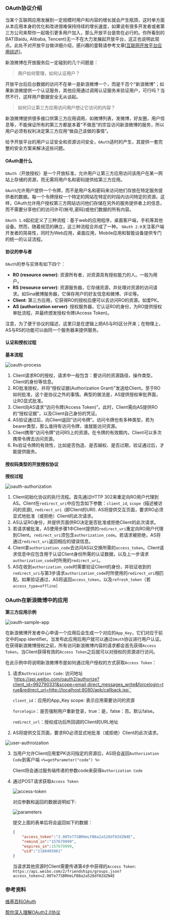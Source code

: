 ### OAuth协议介绍

当某个互联网应用发展到一定规模时用户和内容的增长就会产生瓶颈，这时单方面从本应用本身的优化和改进很难保持持续的增长速度，如果说有很多开发者或者第三方公司来帮你一起吸引更多用户加入，那么开放平台是势在必行的。你所看到的BAT(Baidu, Alibaba, Tencent)无一不在大力发展起开放平台，这正也说明此观点。此处不对开放平台做详细介绍，感兴趣的童鞋请参考文章[[互联网开放平台应用综述](http://www.williamlong.info/archives/2289.html)]。

新浪微博在开放服务后一定碰到的几个问题是：

> 用户如何管理，如何认证用户？

开放平台后后台数据的访问不在单一是新浪微博一个，而是千百个“新浪微博”；如果新浪微提供一个认证服务，其他应用通过调用认证服务来验证用户，可行吗？当然不行，这样用户数据安全无从谈起。

> 如何只让第三方应用访问用户想让它访问的内容？

新浪微博提供很多接口供第三方应用调用，如微博列表，发微博，好友圈，用户信息等，不能保证所有的第三方都是本着“不做恶”的宗旨访问新浪微博的服务，所以用户必须有权利决定第三方应用“做自己该做的事情”。

给予开放平台的用户认证安全和资源访问安全，`OAuth`适时的产生，其提供一套完整的安全方案来解决这些问题。

#### OAuth是什么

`OAuth`（开放授权）是一个开放标准，允许用户让第三方应用访问该用户在某一网站上存储的资源，而无需将用户名和密码提供给第三方应用。

`OAuth`允许用户提供一个令牌，而不是用户名和密码来访问他们存放在特定服务提供者的数据。每一个令牌授权一个特定的网站在特定的时段内访问特定的资源。这样，OAuth允许用户授权第三方网站访问他们存储在另外的服务提供者上的信息，而不需要分享他们的访问许可(帐号,密码)或他们数据的所有内容。

`OAuth 1.0`起初定义了三种流程：基于web的应用程序，桌面客户端，手机等其他设备。然而，随着规范的确立，这三种流程合并成了一种。 `OAuth 2.0`关注客户端开发者的简易性，同时为Web应用，桌面应用，Mobile应用和智能设备提供专门的统一的认证流程。

#### 协议的参与者

`OAuth`的参与实体有如下四个：

- **RO (resource owner)**: 资源所有者，对资源具有授权能力的人。一般为用户。
- **RS (resource server)**: 资源服务器，它存储资源，并处理对资源的访问请求。如Sina微博服务器，它保存用户的好友信息和微博、评论等。
- **Client**: 第三方应用，它获得RO的授权后便可以去访问RO的资源。如爱PK。
- **AS (authorization server)**: 授权服务器，它认证RO的身份，为RO提供授权审批流程，并最终颁发授权令牌(Access Token)。

注意，为了便于协议的描述，这里只是在逻辑上把AS与RS区分开来；在物理上，AS与RS的功能可以由同一个服务器来提供服务。

#### 认证和授权过程

**基本流程**

![oauth-process](_images/oauth-process.png)

1. Client请求RO的授权，请求中一般包含：要访问的资源路径，操作类型，Client的身份等信息。
2. RO批准授权，并将“授权证据(Authorization Grant)”发送给Client。至于RO如何批准，这个是协议之外的事情。典型的做法是，AS提供授权审批界面，让RO显式批准。
3. Client向AS请求“访问令牌(Access Token)”。此时，Client需向AS提供RO的“授权证据”，以及Client自己身份的凭证。
4. AS验证通过后，向Client返回“访问令牌”。访问令牌也有多种类型，若为bearer类型，那么谁持有访问令牌，谁就能访问资源。
5. Client携带“访问令牌”访问RS上的资源。在令牌的有效期内，Client可以多次携带令牌去访问资源。
6. Rs验证令牌的有效性，比如是否伪造、是否越权、是否过期，验证通过后，才能提供服务。

#### 授权码类型的开放授权协议

**授权过程**

![oauth-authorization](_images/oauth-authorization.png)

1. Client初始化协议的执行流程。首先通过HTTP 302来重定向RO用户代理到AS。Client在`redirect_uri`中应包含如下参数：`client_id`, `scope `(描述被访问的资源), `redirect_uri `(即Client的URI). AS将提供交互页面，要求RO必须显式地批准（或拒绝）Client的此次请求。
2. AS认证RO身份，并提供页面供RO决定是否批准或拒绝Client的此次请求。
3. 若请求被批准，AS使用步骤1中Client提供的`redirect_uri`重定向RO用户代理到Client。`redirect_uri`须包含`authorization_code`。若请求被拒绝，AS将通过`redirect_uri`返回相应的错误信息。
4. Client拿`authorization_code`去访问AS以交换所需的`access_token`。Client请求信息中应包含用于认证Client身份所需的认证数据，以及上一步请求`authorization_code`时所用的`redirect_uri`。
5. AS在收到`authorization_code`时需要验证Client的身份，并验证收到的`redirect_uri`与第3步请求`authorization_code`时所使用的`redirect_uri`相匹配。如果验证通过，AS将返回`access_token`，以及`refresh_token`（若`access_type=offline`）

### OAuth在新浪微博中的应用

**第三方应用示例**

![oauth-sample-app](_images/oauth-sample-app.png)

在新浪微博开发者中心申请一个应用后会生成一个对应的`App_Key`，它们对应于前文中的app identifier。当发布此应用后用户就可以通过`OAuth`协议进行用户认证。在获得新浪微博授权之前，所有访问新浪微博内容的请求都会首先获得`Access Token`，当Client获得有效的`Access Token`之后就可以对授权的资源进行访问。

在此示例中将说明新浪微博市是如何通过用户授权的方式获取`Access Token`：

1. 请求`Authroization Code`: 访问地址`https://api.weibo.com/oauth2/authorize?client_id=992790331&scope=email,direct_messages_write&forcelogin=true&redirect_uri=http://localhost:8080/apk/callback.jsp``

   `client_id`：应用的App_Key scope: 表示应用需要访问的资源

   `forcelogin`：是否强制用户重新登录，true：是，false：否。默认false。

   `redirect_url`：授权成功后所回调的Client的URL地址

2. AS将提供交互页面，要求RO必须显式地批准（或拒绝）Client的此次请求。

![user-authroization](_images/user-authroization.png)

3. 当用户允许Client应用爱PK访问指定的资源后，AS将会返回`Authorization Code`到客户端 `<%=getParameter("code") %>`

   Client将会通过服务端传递的参数code来获得`Authorization Code`

4. 通过POST请求获取`Access Token`

   ![access-token](_images/access-token.png)

   对应参数和返回的数据说明如下:

   ![parameters](_images/parameters.png)

   提交上面的表单后将会返回如下的数据： 

   ```json
   {
       "access_token":"2.00Te77SBRHeLFB8a2a528df0ZdZN4E",
       "remind_in":"157679999",
       "expires_in":157679999,
       "uid":"1188405861"
   }
   ```

   当请求其他资源时Client需要传递第4步中获得的`Access Token`: `https://api.weibo.com/2/friendships/groups.json?access_token=2.00Te77SBRHeLFB8a2a528df0ZdZN4E`

### 参考资料

[维基百科OAuth]( http://zh.wikipedia.org/wiki/OAuth)

[帮你深入理解OAuth2.0协议](http://blog.csdn.net/seccloud/article/details/8192707)